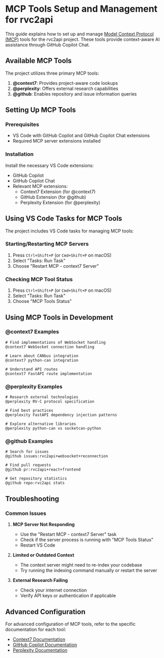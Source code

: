 # MCP Tools Setup and Management for rvc2api

This guide explains how to set up and manage [Model Context Protocol (MCP)](https://modelcontextprotocol.io/) tools for the rvc2api project. These tools provide context-aware AI assistance through GitHub Copilot Chat.

## Available MCP Tools

The project utilizes three primary MCP tools:

1. **@context7**: Provides project-aware code lookups
2. **@perplexity**: Offers external research capabilities
3. **@github**: Enables repository and issue information queries

## Setting Up MCP Tools

### Prerequisites

- VS Code with GitHub Copilot and GitHub Copilot Chat extensions
- Required MCP server extensions installed

### Installation

Install the necessary VS Code extensions:

- GitHub Copilot
- GitHub Copilot Chat
- Relevant MCP extensions:
  - Context7 Extension (for @context7)
  - GitHub Extension (for @github)
  - Perplexity Extension (for @perplexity)

## Using VS Code Tasks for MCP Tools

The project includes VS Code tasks for managing MCP tools:

### Starting/Restarting MCP Servers

1. Press `Ctrl+Shift+P` (or `Cmd+Shift+P` on macOS)
2. Select "Tasks: Run Task"
3. Choose "Restart MCP - context7 Server"

### Checking MCP Tool Status

1. Press `Ctrl+Shift+P` (or `Cmd+Shift+P` on macOS)
2. Select "Tasks: Run Task"
3. Choose "MCP Tools Status"

## Using MCP Tools in Development

### @context7 Examples

```
# Find implementations of WebSocket handling
@context7 WebSocket connection handling

# Learn about CANbus integration
@context7 python-can integration

# Understand API routes
@context7 FastAPI route implementation
```

### @perplexity Examples

```
# Research external technologies
@perplexity RV-C protocol specification

# Find best practices
@perplexity FastAPI dependency injection patterns

# Explore alternative libraries
@perplexity python-can vs socketcan-python
```

### @github Examples

```
# Search for issues
@github issues:rvc2api+websocket+reconnection

# Find pull requests
@github pr:rvc2api+react+frontend

# Get repository statistics
@github repo:rvc2api stats
```

## Troubleshooting

### Common Issues

1. **MCP Server Not Responding**

   - Use the "Restart MCP - context7 Server" task
   - Check if the server process is running with "MCP Tools Status"
   - Restart VS Code

2. **Limited or Outdated Context**

   - The context server might need to re-index your codebase
   - Try running the indexing command manually or restart the server

3. **External Research Failing**
   - Check your internet connection
   - Verify API keys or authentication if applicable

## Advanced Configuration

For advanced configuration of MCP tools, refer to the specific documentation for each tool:

- [Context7 Documentation](https://context7.ai/)
- [GitHub Copilot Documentation](https://docs.github.com/en/copilot)
- [Perplexity Documentation](https://www.perplexity.ai/)
